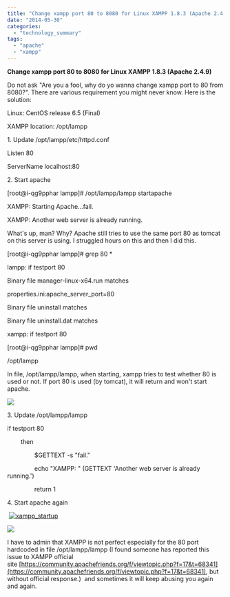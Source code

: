 ```yaml
---
title: "Change xampp port 80 to 8080 for Linux XAMPP 1.8.3 (Apache 2.4.9)"
date: "2014-05-30"
categories: 
  - "technology_summary"
tags: 
  - "apache"
  - "xampp"
---
```


**Change xampp port 80 to 8080 for Linux XAMPP 1.8.3 (Apache 2.4.9)**

Do not ask "Are you a fool, why do yo wanna change xampp port to 80 from 8080?". There are various requirement you might never know. Here is the solution:

Linux: CentOS release 6.5 (Final)

XAMPP location: /opt/lampp

1\. Update /opt/lampp/etc/httpd.conf

Listen 80

ServerName localhost:80

2\. Start apache

\[root@i-qg9pphar lampp\]# /opt/lampp/lampp startapache

XAMPP: Starting Apache...fail.

XAMPP: Another web server is already running.

What's up, man? Why? Apache still tries to use the same port 80 as tomcat on this server is using. I struggled hours on this and then I did this.

\[root@i-qg9pphar lampp\]# grep 80 \*

lampp: if testport 80

Binary file manager-linux-x64.run matches

properties.ini:apache\_server\_port=80

Binary file uninstall matches

Binary file uninstall.dat matches

xampp: if testport 80

\[root@i-qg9pphar lampp\]# pwd

/opt/lampp

In file, /opt/lampp/lampp, when starting, xampp tries to test whether 80 is used or not. If port 80 is used (by tomcat), it will return and won't start apache.

![](images/clipboard.png)

3\. Update /opt/lampp/lampp

if testport 80

        then

                $GETTEXT -s "fail."

                echo "XAMPP: " $($GETTEXT 'Another web server is already running.')

                return 1

4\. Start apache again

 [![xampp_startup](images/xampp_startup-300x268.png)](https://www.zhouzhengxi.com/wordpress/wp-content/uploads/2014/05/xampp_startup.png)

![](images/clipboard.png)

I have to admin that XAMPP is not perfect especially for the 80 port hardcoded in file /opt/lampp/lampp (I found someone has reported this issue to XAMPP official site [https://community.apachefriends.org/f/viewtopic.php?f=17&t=68341](https://community.apachefriends.org/f/viewtopic.php?f=17&t=68341), but without official response.)  and sometimes it will keep abusing you again and again.
